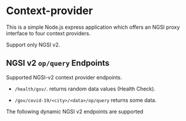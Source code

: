 # Context-provider

This is a simple Node.js express application which offers an NGSI proxy interface to four context providers.

Support only NGSI v2.

## NGSI v2 `op/query` Endpoints
Supported NGSI-v2 context provider endpoints.

* `/health/gov/`. returns random data values (Health Check).

* `/gov/covid-19/<city>/<data>/op/query` returns some data.

The following dynamic NGSI v2 endpoints are supported